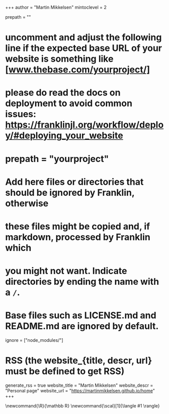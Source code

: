 +++
author = "Martin Mikkelsen"
mintoclevel = 2

prepath = ""
# uncomment and adjust the following line if the expected base URL of your website is something like [www.thebase.com/yourproject/]
# please do read the docs on deployment to avoid common issues: https://franklinjl.org/workflow/deploy/#deploying_your_website
# prepath = "yourproject"

# Add here files or directories that should be ignored by Franklin, otherwise
# these files might be copied and, if markdown, processed by Franklin which
# you might not want. Indicate directories by ending the name with a `/`.
# Base files such as LICENSE.md and README.md are ignored by default.
ignore = ["node_modules/"]

# RSS (the website_{title, descr, url} must be defined to get RSS)
generate_rss = true
website_title = "Martin Mikkelsen"
website_descr = "Personal page"
website_url   = "https://martinmikkelsen.github.io/home"
+++

\newcommand{\R}{\mathbb R}
\newcommand{\scal}[1]{\langle #1 \rangle}